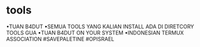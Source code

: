 # tools

•TUAN B4DUT ▪SEMUA TOOLS YANG KALIAN INSTALL ADA DI DIRETCORY TOOLS GUA ▪TUAN B4DUT ON YOUR SYSTEM ▪INDONESIAN TERMUX ASSOCIATION #SAVEPALETINE #OPISRAEL
